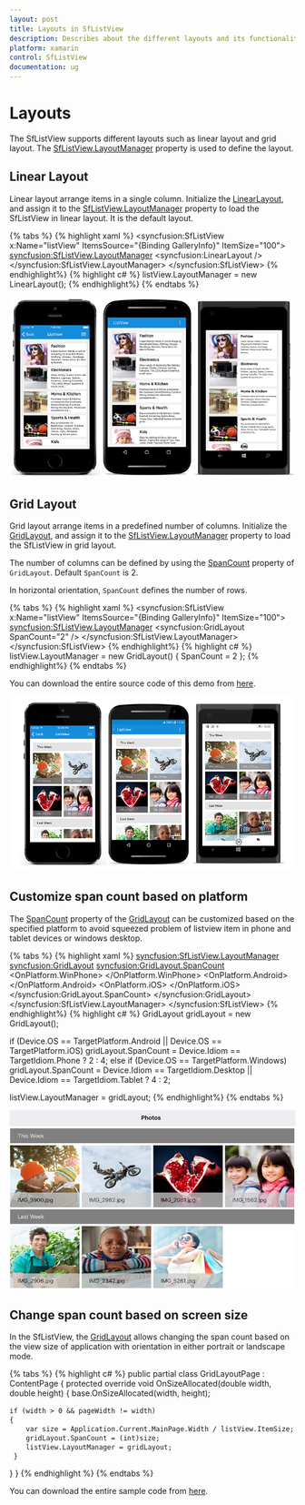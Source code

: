 ```yaml
---
layout: post
title: Layouts in SfListView
description: Describes about the different layouts and its functionalities in SfListView.
platform: xamarin
control: SfListView
documentation: ug
---
```


# Layouts

The SfListView supports different layouts such as linear layout and grid layout. The [SfListView.LayoutManager](https://help.syncfusion.com/cr/cref_files/xamarin/Syncfusion.SfListView.XForms~Syncfusion.ListView.XForms.SfListView~LayoutManager.html) property is used to define the layout.

## Linear Layout

Linear layout arrange items in a single column. Initialize the [LinearLayout](https://help.syncfusion.com/cr/cref_files/xamarin/Syncfusion.SfListView.XForms~Syncfusion.ListView.XForms.LinearLayout.html), and assign it to the [SfListView.LayoutManager](https://help.syncfusion.com/cr/cref_files/xamarin/Syncfusion.SfListView.XForms~Syncfusion.ListView.XForms.SfListView~LayoutManager.html) property to load the SfListView in linear layout. It is the default layout.

{% tabs %}
{% highlight xaml %}
<ContentPage xmlns:syncfusion="clr-namespace:Syncfusion.ListView.XForms;assembly=Syncfusion.SfListView.XForms">
  <syncfusion:SfListView x:Name="listView" 
                    ItemsSource="{Binding GalleryInfo}"
                    ItemSize="100">
      <syncfusion:SfListView.LayoutManager>
        <syncfusion:LinearLayout />
      </syncfusion:SfListView.LayoutManager>
  </syncfusion:SfListView>
</ContentPage>
{% endhighlight%}
{% highlight c# %}
listView.LayoutManager = new LinearLayout();
{% endhighlight%}
{% endtabs %}

![](SfListView_images/SfListView-Xamarin_img1.png)

## Grid Layout

Grid layout arrange items in a predefined number of columns. Initialize the [GridLayout](https://help.syncfusion.com/cr/cref_files/xamarin/Syncfusion.SfListView.XForms~Syncfusion.ListView.XForms.GridLayout.html), and assign it to the [SfListView.LayoutManager](https://help.syncfusion.com/cr/cref_files/xamarin/Syncfusion.SfListView.XForms~Syncfusion.ListView.XForms.SfListView~LayoutManager.html) property to load the SfListView in grid layout. 

The number of columns can be defined by using the [SpanCount](https://help.syncfusion.com/cr/cref_files/xamarin/Syncfusion.SfListView.XForms~Syncfusion.ListView.XForms.GridLayout~SpanCount.html) property of `GridLayout`. Default `SpanCount` is 2.

In horizontal orientation, `SpanCount` defines the number of rows.

{% tabs %}
{% highlight xaml %}
<ContentPage xmlns:syncfusion="clr-namespace:Syncfusion.ListView.XForms;assembly=Syncfusion.SfListView.XForms">
  <syncfusion:SfListView x:Name="listView" 
                    ItemsSource="{Binding GalleryInfo}"
                    ItemSize="100">
      <syncfusion:SfListView.LayoutManager>
        <syncfusion:GridLayout SpanCount="2" />
      </syncfusion:SfListView.LayoutManager>
  </syncfusion:SfListView>
</ContentPage>
{% endhighlight%}
{% highlight c# %}
listView.LayoutManager = new GridLayout() { SpanCount = 2 };
{% endhighlight%}
{% endtabs %}

You can download the entire source code of this demo from [here](http://www.syncfusion.com/downloads/support/directtrac/general/ze/ListViewGridLayout-1868052434).

![](SfListView_images/SfListView-GridLayout.png)

## Customize span count based on platform

The [SpanCount](https://help.syncfusion.com/cr/cref_files/xamarin/Syncfusion.SfListView.XForms~Syncfusion.ListView.XForms.GridLayout~SpanCount.html) property of the [GridLayout](https://help.syncfusion.com/cr/cref_files/xamarin/Syncfusion.SfListView.XForms~Syncfusion.ListView.XForms.GridLayout.html) can be customized based on the specified platform to avoid squeezed problem of listview item in phone and tablet devices or windows desktop.

{% tabs %}
{% highlight xaml %}
<ContentPage xmlns:syncfusion="clr-namespace:Syncfusion.ListView.XForms;assembly=Syncfusion.SfListView.XForms">
  <syncfusion:SfListView.LayoutManager>
    <syncfusion:GridLayout>
        <syncfusion:GridLayout.SpanCount>
        <OnPlatform x:TypeArguments="x:Int32">
          <OnPlatform.WinPhone>
            <OnIdiom x:TypeArguments="x:Int32" Phone="2" Tablet="4" Desktop="4"/>
          </OnPlatform.WinPhone>
          <OnPlatform.Android>
            <OnIdiom x:TypeArguments="x:Int32" Phone="2" Tablet="4" />
          </OnPlatform.Android>
          <OnPlatform.iOS>
            <OnIdiom x:TypeArguments="x:Int32" Phone="2" Tablet="4" />
          </OnPlatform.iOS>
        </OnPlatform>
      </syncfusion:GridLayout.SpanCount>
    </syncfusion:GridLayout>
  </syncfusion:SfListView.LayoutManager>
  </syncfusion:SfListView>
</ContentPage>
{% endhighlight%}
{% highlight c# %}
GridLayout gridLayout = new GridLayout();

if (Device.OS == TargetPlatform.Android || Device.OS == TargetPlatform.iOS)
   gridLayout.SpanCount = Device.Idiom == TargetIdiom.Phone ? 2 : 4;
else if (Device.OS == TargetPlatform.Windows)
   gridLayout.SpanCount = Device.Idiom == TargetIdiom.Desktop || Device.Idiom == TargetIdiom.Tablet ? 4 : 2;

listView.LayoutManager = gridLayout;
{% endhighlight%}
{% endtabs %}

![](SfListView_images/SfListView-GridLayoutTablet.png)

## Change span count based on screen size

In the SfListView, the [GridLayout](https://help.syncfusion.com/cr/cref_files/xamarin/Syncfusion.SfListView.XForms~Syncfusion.ListView.XForms.GridLayout.html) allows changing the span count based on the view size of application with orientation in either portrait or landscape mode.

{% tabs %}
{% highlight c# %}
public partial class GridLayoutPage : ContentPage
{
  protected override void OnSizeAllocated(double width, double height) 
  { 
    base.OnSizeAllocated(width, height); 
 
    if (width > 0 && pageWidth != width) 
    {       
        var size = Application.Current.MainPage.Width / listView.ItemSize; 
        gridLayout.SpanCount = (int)size; 
        listView.LayoutManager = gridLayout; 
     } 
  }
}
{% endhighlight %}
{% endtabs %}

You can download the entire sample code from [here](http://www.syncfusion.com/downloads/support/directtrac/general/ze/SpanCount-1456879973).
